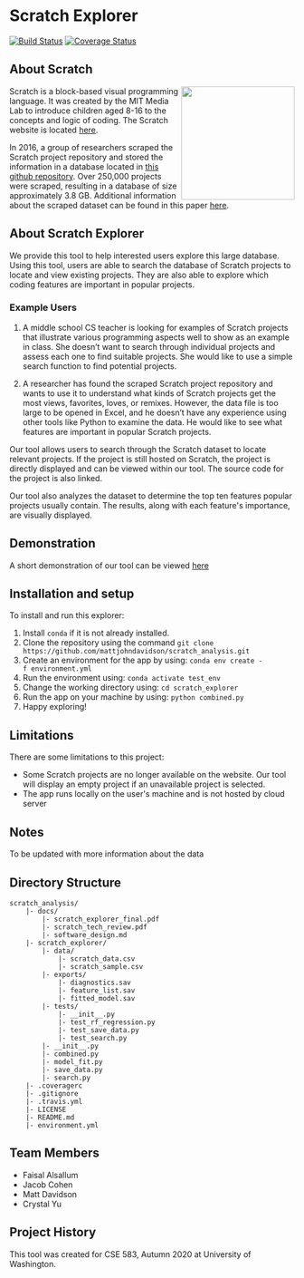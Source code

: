 # Scratch Explorer
[![Build Status](https://travis-ci.com/mattjohndavidson/scratch_analysis.svg?branch=main)](https://travis-ci.com/github/mattjohndavidson/scratch_analysis)
[![Coverage Status](https://coveralls.io/repos/github/mattjohndavidson/scratch_analysis/badge.svg?branch=main)](https://coveralls.io/github/mattjohndavidson/scratch_analysis?branch=main)

## About Scratch
<img src="https://user-images.githubusercontent.com/56270805/102248582-29baa580-3eb6-11eb-8b7f-d34037d3ad51.jpg" width="200" align="right">

Scratch is a block-based visual programming language. 
It was created by the MIT Media Lab to introduce children aged 8-16 to the concepts and logic of coding. 
The Scratch website is located [here](https://scratch.mit.edu).

In 2016, a group of researchers scraped the Scratch project repository and stored the information in a database located in [this github repository](https://github.com/TUDelftScratchLab/ScratchDataset). 
Over 250,000 projects were scraped, resulting in a database of size approximately 3.8 GB.
Additional information about the scraped dataset can be found in this paper [here](https://www.computer.org/csdl/pds/api/csdl/proceedings/download-article/12OmNzUPptD/pdf).     

## About Scratch Explorer
We provide this tool to help interested users explore this large database. 
Using this tool, users are able to search the database of Scratch projects to locate and view existing projects.
They are also able to explore which coding features are important in popular projects.

### Example Users
1. A middle school CS teacher is looking for examples of Scratch projects that illustrate various programming aspects well to show as an example in class. She doesn’t want to search through individual projects and assess each one to find suitable projects. She would like to use a simple search function to find potential projects.

2. A researcher has found the scraped Scratch project repository and wants to use it to understand what kinds of Scratch projects get the most views, favorites, loves, or remixes. However, the data file is too large to be opened in Excel, and he doesn’t have any experience using other tools like Python to examine the data. He would like to see what features are important in popular Scratch projects.


Our tool allows users to search through the Scratch dataset to locate relevant projects. If the project is still hosted on Scratch, the project is directly displayed and can be viewed within our tool. The source code for the project is also linked. 

Our tool also analyzes the dataset to determine the top ten features popular projects usually contain. The results, along with each feature's importance, are visually displayed.

## Demonstration
A short demonstration of our tool can be viewed [here](http://drive.google.com/file/d/1xh6TLoic58Rz-l4hmYblKrTFAwpLDTlS/view)

## Installation and setup
To install and run this explorer:
1. Install `conda` if it is not already installed.
2. Clone the repository using the command `git clone https://github.com/mattjohndavidson/scratch_analysis.git`
3. Create an environment for the app by using: `conda env create -f environment.yml`
4. Run the environment using: `conda activate test_env`
5. Change the working directory using: `cd scratch_explorer`
6. Run the app on your machine by using: `python combined.py`
7. Happy exploring!


## Limitations
There are some limitations to this project:
- Some Scratch projects are no longer available on the website. Our tool will display an empty project if an unavailable project is selected.
- The app runs locally on the user's machine and is not hosted by cloud server

## Notes
To be updated with more information about the data

## Directory Structure
```
scratch_analysis/  
    |- docs/
        |- scratch_explorer_final.pdf        
        |- scratch_tech_review.pdf 
        |- software_design.md  
    |- scratch_explorer/  
        |- data/  
            |- scratch_data.csv  
            |- scratch_sample.csv   
        |- exports/
            |- diagnostics.sav  
            |- feature_list.sav   
            |- fitted_model.sav   
        |- tests/   
            |- __init__.py   
            |- test_rf_regression.py   
            |- test_save_data.py   
            |- test_search.py   
        |- __init__.py   
        |- combined.py  
        |- model_fit.py  
        |- save_data.py  
        |- search.py  
    |- .coveragerc  
    |- .gitignore  
    |- .travis.yml  
    |- LICENSE  
    |- README.md  
    |- environment.yml 
```

## Team Members
- Faisal Alsallum
- Jacob Cohen
- Matt Davidson
- Crystal Yu

## Project History
This tool was created for CSE 583, Autumn 2020 at University of Washington.